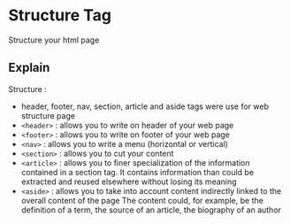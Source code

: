 # Structure Tag
Structure your html page

## Explain
Structure :
- header, footer, nav, section, article and aside tags were use for web structure page
- `<header>`  : allows you to write on header of your web page
- `<footer>`  : allows you to write on footer of your web page 
- `<nav>`     : allows you to write a menu (horizontal or vertical)
- `<section>` : allows you to cut your content
- `<article>` : allows you to finer specialization of the information contained in a section tag.
              It contains information than could be extracted and reused elsewhere without losing its meaning
- `<aside>`   : allows you to take into account content indirectly linked to the overall content of the page
              The content could, for example, be the definition of a term, the source of an article, the biography of an author